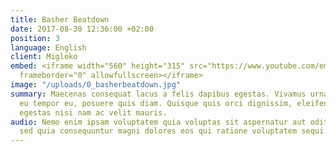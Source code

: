 ```yaml
---
title: Basher Beatdown
date: 2017-08-30 12:36:00 +02:00
position: 3
language: English
client: Migloko
embed: <iframe width="560" height="315" src="https://www.youtube.com/embed/W_mZdIBP8Lg?rel=0&amp;controls=0&amp;showinfo=0"
  frameborder="0" allowfullscreen></iframe>
image: "/uploads/0_basherbeatdown.jpg"
summary: Maecenas consequat lacus a felis dapibus egestas. Vivamus urna enim, interdum
  eu tempor eu, posuere quis diam. Quisque quis orci dignissim, eleifend massa vel,
  egestas nisi nam ac velit mauris.
audio: Nemo enim ipsam voluptatem quia voluptas sit aspernatur aut odit aut fugit,
  sed quia consequuntur magni dolores eos qui ratione voluptatem sequi nesciunt.
---
```


